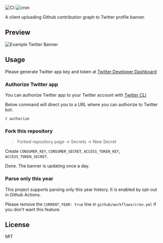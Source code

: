 ![CI](https://github.com/x86chi/twitter-github-contribution-graph/workflows/CI/badge.svg)
![cron](https://github.com/x86chi/twitter-github-contribution-graph/workflows/cron/badge.svg)

A client uploading Github contribution graph to Twitter profile banner.

## Preview
 
![Example Twitter Banner](https://github.com/x86chi/twitter-github-contribution-graph/assets/5278201/defd12e1-b6ae-42e4-bd2e-1666027940ce)

## Usage

Please generate Twitter app key and token at [Twitter Developer Dashboard](https://developer.twitter.com/en/apps)

### Authorize Twitter app

You can authorize Twitter app to your Twitter account with [Twitter CLI](https://github.com/sferik/t#configuration)

Below command will direct you to a URL where you can authorize to Twitter bot.

```
t authorize
```

### Fork this repository

> Forked repository page -> Secrets -> New Secret

Create `CONSUMER_KEY`, `CONSUMER_SECRET`, `ACCESS_TOKEN_KEY`, `ACCESS_TOKEN_SECRET`.

Done. The banner is updating once a day.

### Parse only this year

This project supports parsing only this year history. It is enabled by opt-out in Github Actions.

Please remove the `CURRENT_YEAR: true` line in `github/workflows/cron.yml` if you don't want this feature.

## License

MIT
